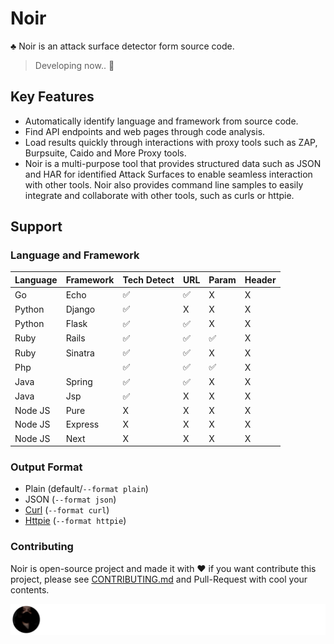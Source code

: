 # Noir
♣️ Noir is an attack surface detector form source code.

> Developing now.. 🚧

## Key Features
- Automatically identify language and framework from source code.
- Find API endpoints and web pages through code analysis.
- Load results quickly through interactions with proxy tools such as ZAP, Burpsuite, Caido and More Proxy tools.
- Noir is a multi-purpose tool that provides structured data such as JSON and HAR for identified Attack Surfaces to enable seamless interaction with other tools. Noir also provides command line samples to easily integrate and collaborate with other tools, such as curls or httpie.

## Support
### Language and Framework
| Language | Framework | Tech Detect | URL | Param | Header |
|----------|-----------|-------------|-----|-------|--------|
| Go       | Echo      |      ✅     |  ✅ | X     | X      |
| Python   | Django    |      ✅     |  X  | X     | X      |
| Python   | Flask     |      ✅     |  ✅ | X     | X      |
| Ruby     | Rails     |      ✅     |  ✅ | ✅    | X      |
| Ruby     | Sinatra   |      ✅     |  ✅ | X     | X      |
| Php      |           |      ✅     |  ✅ | ✅    | X      |
| Java     | Spring    |      ✅     |  ✅ | X     | X      |
| Java     | Jsp       |      ✅     |  X  | X     | X      |
| Node JS  | Pure      |      X      |  X  | X     | X      |
| Node JS  | Express   |      X      |  X  | X     | X      |
| Node JS  | Next      |      X      |  X  | X     | X      |

### Output Format
- Plain (default/`--format plain`)
- JSON (`--format json`)
- [Curl](https://github.com/curl/curl) (`--format curl`)
- [Httpie](https://github.com/httpie/httpie) (`--format httpie`)

### Contributing
Noir is open-source project and made it with ❤️ 
if you want contribute this project, please see [CONTRIBUTING.md](./CONTRIBUTING.md) and Pull-Request with cool your contents.

![](./CONTRIBUTORS.svg)
